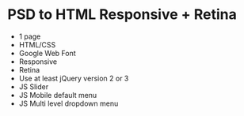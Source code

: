 # PSD to HTML Responsive + Retina

-   1 page
-   HTML/CSS
-   Google Web Font
-   Responsive
-   Retina
-   Use at least jQuery version 2 or 3
-   JS Slider
-   JS Mobile default menu
-   JS Multi level dropdown menu